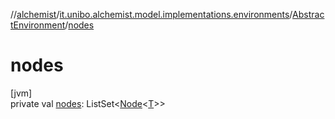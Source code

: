 //[alchemist](../../../index.md)/[it.unibo.alchemist.model.implementations.environments](../index.md)/[AbstractEnvironment](index.md)/[nodes](nodes.md)

# nodes

[jvm]\
private val [nodes](nodes.md): ListSet<[Node](../../it.unibo.alchemist.model.interfaces/-node/index.md)<[T](../../it.unibo.alchemist.model.implementations.movestrategies.speed/-interact-with-others/index.md)>>
